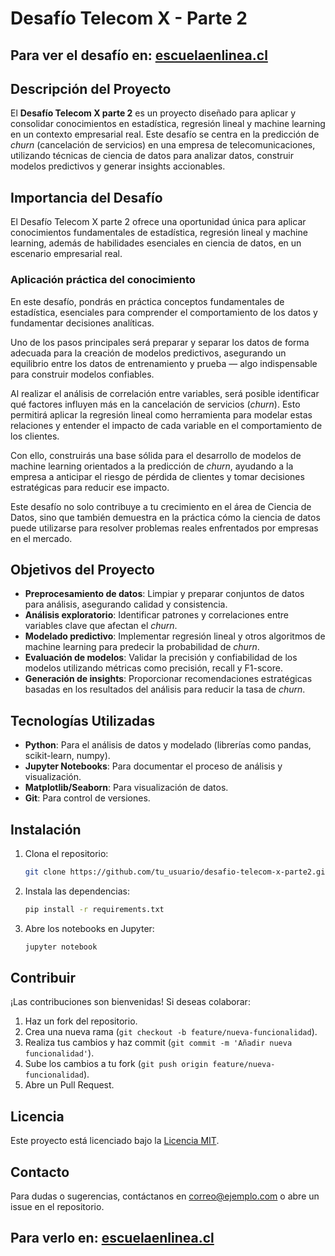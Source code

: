 # Desafío Telecom X - Parte 2

## Para ver el desafío en: [escuelaenlinea.cl](https://escuelaenlinea.cl/)



## Descripción del Proyecto

El **Desafío Telecom X parte 2** es un proyecto diseñado para aplicar y consolidar conocimientos en estadística, regresión lineal y machine learning en un contexto empresarial real. Este desafío se centra en la predicción de *churn* (cancelación de servicios) en una empresa de telecomunicaciones, utilizando técnicas de ciencia de datos para analizar datos, construir modelos predictivos y generar insights accionables.

## Importancia del Desafío

El Desafío Telecom X parte 2 ofrece una oportunidad única para aplicar conocimientos fundamentales de estadística, regresión lineal y machine learning, además de habilidades esenciales en ciencia de datos, en un escenario empresarial real.

### Aplicación práctica del conocimiento

En este desafío, pondrás en práctica conceptos fundamentales de estadística, esenciales para comprender el comportamiento de los datos y fundamentar decisiones analíticas.

Uno de los pasos principales será preparar y separar los datos de forma adecuada para la creación de modelos predictivos, asegurando un equilibrio entre los datos de entrenamiento y prueba — algo indispensable para construir modelos confiables.

Al realizar el análisis de correlación entre variables, será posible identificar qué factores influyen más en la cancelación de servicios (*churn*). Esto permitirá aplicar la regresión lineal como herramienta para modelar estas relaciones y entender el impacto de cada variable en el comportamiento de los clientes.

Con ello, construirás una base sólida para el desarrollo de modelos de machine learning orientados a la predicción de *churn*, ayudando a la empresa a anticipar el riesgo de pérdida de clientes y tomar decisiones estratégicas para reducir ese impacto.

Este desafío no solo contribuye a tu crecimiento en el área de Ciencia de Datos, sino que también demuestra en la práctica cómo la ciencia de datos puede utilizarse para resolver problemas reales enfrentados por empresas en el mercado.

## Objetivos del Proyecto

- **Preprocesamiento de datos**: Limpiar y preparar conjuntos de datos para análisis, asegurando calidad y consistencia.
- **Análisis exploratorio**: Identificar patrones y correlaciones entre variables clave que afectan el *churn*.
- **Modelado predictivo**: Implementar regresión lineal y otros algoritmos de machine learning para predecir la probabilidad de *churn*.
- **Evaluación de modelos**: Validar la precisión y confiabilidad de los modelos utilizando métricas como precisión, recall y F1-score.
- **Generación de insights**: Proporcionar recomendaciones estratégicas basadas en los resultados del análisis para reducir la tasa de *churn*.

## Tecnologías Utilizadas

- **Python**: Para el análisis de datos y modelado (librerías como pandas, scikit-learn, numpy).
- **Jupyter Notebooks**: Para documentar el proceso de análisis y visualización.
- **Matplotlib/Seaborn**: Para visualización de datos.
- **Git**: Para control de versiones.

## Instalación

1. Clona el repositorio:
   ```bash
   git clone https://github.com/tu_usuario/desafio-telecom-x-parte2.git
   ```
2. Instala las dependencias:
   ```bash
   pip install -r requirements.txt
   ```
3. Abre los notebooks en Jupyter:
   ```bash
   jupyter notebook
   ```

## Contribuir

¡Las contribuciones son bienvenidas! Si deseas colaborar:

1. Haz un fork del repositorio.
2. Crea una nueva rama (`git checkout -b feature/nueva-funcionalidad`).
3. Realiza tus cambios y haz commit (`git commit -m 'Añadir nueva funcionalidad'`).
4. Sube los cambios a tu fork (`git push origin feature/nueva-funcionalidad`).
5. Abre un Pull Request.

## Licencia

Este proyecto está licenciado bajo la [Licencia MIT](LICENSE).

## Contacto

Para dudas o sugerencias, contáctanos en [correo@ejemplo.com](mailto:correo@ejemplo.com) o abre un issue en el repositorio.

## Para verlo en: [escuelaenlinea.cl](https://escuelaenlinea.cl/)


